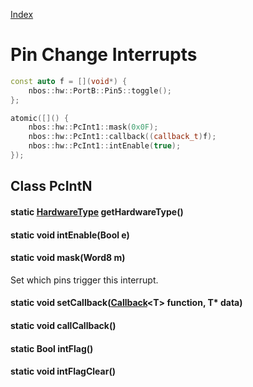 [Index](../../index.hpp.md#index)

# Pin Change Interrupts

```c++
const auto f = [](void*) {
    nbos::hw::PortB::Pin5::toggle();
};

atomic([]() {
    nbos::hw::PcInt1::mask(0x0F);
    nbos::hw::PcInt1::callback((callback_t)f);
    nbos::hw::PcInt1::intEnable(true);
});
```

## Class PcIntN

#### static [HardwareType](hardwaretype.hpp.md#enum-hardwaretype) getHardwareType()

#### static void intEnable(Bool e)

#### static void mask(Word8 m)
Set which pins trigger this interrupt.

#### static void setCallback([Callback](../callback.hpp.md#callbackt--void-t)<T\> function, T\* data)

#### static void callCallback()

#### static Bool intFlag()

#### static void intFlagClear()
